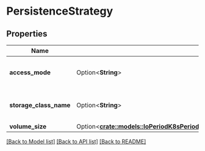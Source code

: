 # PersistenceStrategy

## Properties

Name | Type | Description | Notes
------------ | ------------- | ------------- | -------------
**access_mode** | Option<**String**> | Available access modes such as ReadWriteOnce, ReadWriteMany https://kubernetes.io/docs/concepts/storage/persistent-volumes/#access-modes | [optional]
**storage_class_name** | Option<**String**> | Name of the StorageClass required by the claim. More info: https://kubernetes.io/docs/concepts/storage/persistent-volumes#class-1 | [optional]
**volume_size** | Option<[**crate::models::IoPeriodK8sPeriodApimachineryPeriodPkgPeriodApiPeriodResourcePeriodQuantity**](io.k8s.apimachinery.pkg.api.resource.Quantity.md)> |  | [optional]

[[Back to Model list]](../README.md#documentation-for-models) [[Back to API list]](../README.md#documentation-for-api-endpoints) [[Back to README]](../README.md)


